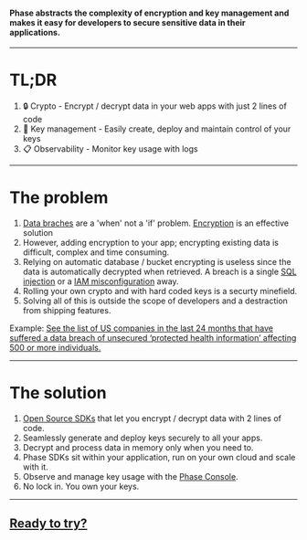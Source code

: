 #### Phase abstracts the complexity of encryption and key management and makes it easy for developers to secure sensitive data in their applications.

---
# TL;DR
1. 🔒 Crypto - Encrypt / decrypt data in your web apps with just 2 lines of code
2. 🔑 Key management - Easily create, deploy and maintain control of your keys
3. 📋 Observability - Monitor key usage with logs
---
# The problem
1. [Data braches](https://ocrportal.hhs.gov/ocr/breach/breach_report.jsf) are a 'when' not a 'if' problem. [Encryption](https://owasp.org/Top10/A02_2021-Cryptographic_Failures) is an effective solution
2. However, adding encryption to your app; encrypting existing data is difficult, complex and time consuming.
3. Relying on automatic database / bucket encrypting is useless since the data is automatically decrypted when retrieved. A breach is a single [SQL injection](https://owasp.org/Top10/A02_2021-Cryptographic_Failures/#example-attack-scenarios) or a [IAM misconfiguration](https://github.com/nagwww/s3-leaks) away.
4. Rolling your own crypto and with hard coded keys is a securty minefield.
5. Solving all of this is outside the scope of developers and a destraction from shipping features.

Example: [See the list of US companies in the last 24 months that have suffered a data breach of unsecured ‘protected health information’ affecting 500 or more individuals.](https://ocrportal.hhs.gov/ocr/breach/breach_report.jsf)

---
# The solution
1. [Open Source SDKs](https://docs.phase.dev/sdks) that let you encrypt / decrypt data with 2 lines of code.
2. Seamlessly generate and deploy keys securely to all your apps.
3. Decrypt and process data in memory only when you need to.
4. Phase SDKs sit within your application, run on your own cloud and scale with it.
5. Observe and manage key usage with the [Phase Console](https://docs.phase.dev/quickstart).
6. No lock in. You own your keys.

---

## [Ready to try?](https://docs.phase.dev)
